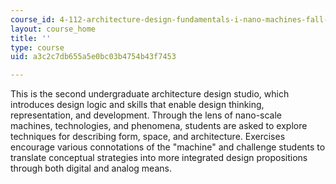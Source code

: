 ```yaml
---
course_id: 4-112-architecture-design-fundamentals-i-nano-machines-fall-2012
layout: course_home
title: ''
type: course
uid: a3c2c7db655a5e0bc03b4754b43f7453

---
```

This is the second undergraduate architecture design studio, which introduces design logic and skills that enable design thinking, representation, and development. Through the lens of nano-scale machines, technologies, and phenomena, students are asked to explore techniques for describing form, space, and architecture. Exercises encourage various connotations of the "machine" and challenge students to translate conceptual strategies into more integrated design propositions through both digital and analog means.
